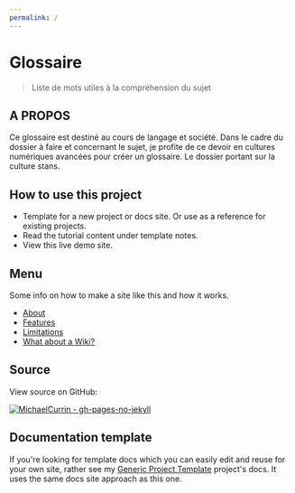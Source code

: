 ```yaml
---
permalink: /
---
```

# **Glossaire**
> Liste de mots utiles à la compréhension du sujet 





## A PROPOS

Ce glossaire est destiné au cours de langage et société. Dans le cadre du dossier à faire et concernant le sujet, je profite de ce devoir en cultures numériques avancées pour créer un glossaire. Le dossier portant sur la culture stans. 

## How to use this project

- Template for a new project or docs site. Or use as a reference for existing projects.
- Read the tutorial content under template notes.
- View this live demo site.


## Menu

Some info on how to make a site like this and how it works.

- [About](about.md)
- [Features](features.md)
- [Limitations](limitations.md)
- [What about a Wiki?](wiki.md)


## Source

View source on GitHub:

[![MichaelCurrin - gh-pages-no-jekyll](https://img.shields.io/static/v1?label=MichaelCurrin&message=gh-pages-no-jekyll&color=blue&logo=github)](https://github.com/MichaelCurrin/gh-pages-no-jekyll)


## Documentation template

If you're looking for template docs which you can easily edit and reuse for your own site, rather see my [Generic Project Template](https://michaelcurrin.github.io/generic-project-template/) project's docs. It uses the same docs site approach as this one.

